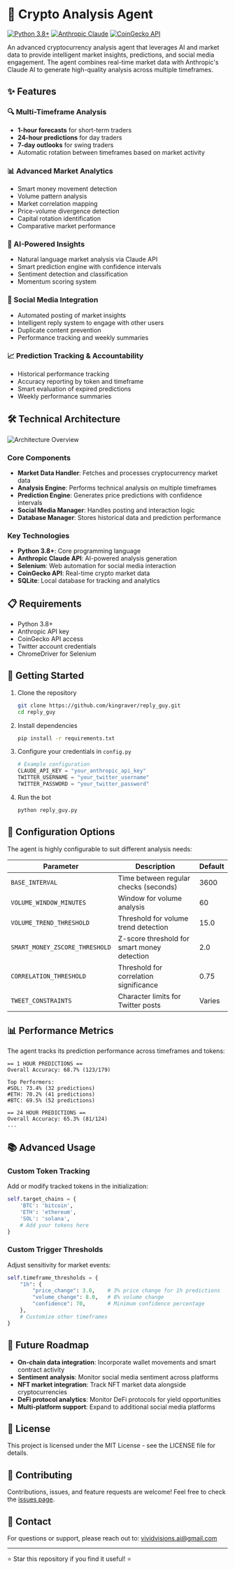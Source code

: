 # 🚀 Crypto Analysis Agent

[![Python 3.8+](https://img.shields.io/badge/python-3.8+-blue.svg)](https://www.python.org/downloads/)
[![Anthropic Claude](https://img.shields.io/badge/AI-Anthropic%20Claude-9cf)](https://www.anthropic.com/)
[![CoinGecko API](https://img.shields.io/badge/API-CoinGecko-brightgreen)](https://www.coingecko.com/en/api)

An advanced cryptocurrency analysis agent that leverages AI and market data to provide intelligent market insights, predictions, and social media engagement. The agent combines real-time market data with Anthropic's Claude AI to generate high-quality analysis across multiple timeframes.

## ✨ Features

### 🔍 Multi-Timeframe Analysis
- **1-hour forecasts** for short-term traders
- **24-hour predictions** for day traders
- **7-day outlooks** for swing traders
- Automatic rotation between timeframes based on market activity

### 📊 Advanced Market Analytics
- Smart money movement detection
- Volume pattern analysis
- Market correlation mapping
- Price-volume divergence detection
- Capital rotation identification
- Comparative market performance

### 🤖 AI-Powered Insights
- Natural language market analysis via Claude API
- Smart prediction engine with confidence intervals
- Sentiment detection and classification
- Momentum scoring system

### 💬 Social Media Integration
- Automated posting of market insights
- Intelligent reply system to engage with other users
- Duplicate content prevention
- Performance tracking and weekly summaries

### 📈 Prediction Tracking & Accountability
- Historical performance tracking
- Accuracy reporting by token and timeframe
- Smart evaluation of expired predictions
- Weekly performance summaries

## 🛠️ Technical Architecture

![Architecture Overview](https://via.placeholder.com/800x400?text=CryptoAnalysisBot+Architecture)

### Core Components

- **Market Data Handler**: Fetches and processes cryptocurrency market data
- **Analysis Engine**: Performs technical analysis on multiple timeframes
- **Prediction Engine**: Generates price predictions with confidence intervals
- **Social Media Manager**: Handles posting and interaction logic
- **Database Manager**: Stores historical data and prediction performance

### Key Technologies

- **Python 3.8+**: Core programming language
- **Anthropic Claude API**: AI-powered analysis generation
- **Selenium**: Web automation for social media interaction
- **CoinGecko API**: Real-time crypto market data
- **SQLite**: Local database for tracking and analytics

## 📋 Requirements

- Python 3.8+
- Anthropic API key
- CoinGecko API access
- Twitter account credentials
- ChromeDriver for Selenium

## 🚀 Getting Started

1. Clone the repository
   ```bash
   git clone https://github.com/kingraver/reply_guy.git
   cd reply_guy
   ```

2. Install dependencies
   ```bash
   pip install -r requirements.txt
   ```

3. Configure your credentials in `config.py`
   ```python
   # Example configuration
   CLAUDE_API_KEY = "your_anthropic_api_key"
   TWITTER_USERNAME = "your_twitter_username"
   TWITTER_PASSWORD = "your_twitter_password"
   ```

4. Run the bot
   ```bash
   python reply_guy.py
   ```

## 🔧 Configuration Options

The agent is highly configurable to suit different analysis needs:

| Parameter | Description | Default |
|-----------|-------------|---------|
| `BASE_INTERVAL` | Time between regular checks (seconds) | 3600 |
| `VOLUME_WINDOW_MINUTES` | Window for volume analysis | 60 |
| `VOLUME_TREND_THRESHOLD` | Threshold for volume trend detection | 15.0 |
| `SMART_MONEY_ZSCORE_THRESHOLD` | Z-score threshold for smart money detection | 2.0 |
| `CORRELATION_THRESHOLD` | Threshold for correlation significance | 0.75 |
| `TWEET_CONSTRAINTS` | Character limits for Twitter posts | Varies |

## 📊 Performance Metrics

The agent tracks its prediction performance across timeframes and tokens:

```
== 1 HOUR PREDICTIONS ==
Overall Accuracy: 68.7% (123/179)

Top Performers:
#SOL: 73.4% (32 predictions)
#ETH: 70.2% (41 predictions)
#BTC: 69.5% (52 predictions)

== 24 HOUR PREDICTIONS ==
Overall Accuracy: 65.3% (81/124)
...
```

## 📚 Advanced Usage

### Custom Token Tracking

Add or modify tracked tokens in the initialization:

```python
self.target_chains = {
    'BTC': 'bitcoin',
    'ETH': 'ethereum',
    'SOL': 'solana',
    # Add your tokens here
}
```

### Custom Trigger Thresholds

Adjust sensitivity for market events:

```python
self.timeframe_thresholds = {
    "1h": {
        "price_change": 3.0,    # 3% price change for 1h predictions
        "volume_change": 8.0,   # 8% volume change
        "confidence": 70,       # Minimum confidence percentage
    },
    # Customize other timeframes
}
```

## 🔮 Future Roadmap

- **On-chain data integration**: Incorporate wallet movements and smart contract activity
- **Sentiment analysis**: Monitor social media sentiment across platforms
- **NFT market integration**: Track NFT market data alongside cryptocurrencies
- **DeFi protocol analytics**: Monitor DeFi protocols for yield opportunities
- **Multi-platform support**: Expand to additional social media platforms

## 📄 License

This project is licensed under the MIT License - see the LICENSE file for details.

## 🤝 Contributing

Contributions, issues, and feature requests are welcome! Feel free to check the [issues page](https://github.com/yourusername/crypto-analysis-bot/issues).

## 📧 Contact

For questions or support, please reach out to: vividvisions.ai@gmail.com

---

⭐ Star this repository if you find it useful! ⭐
